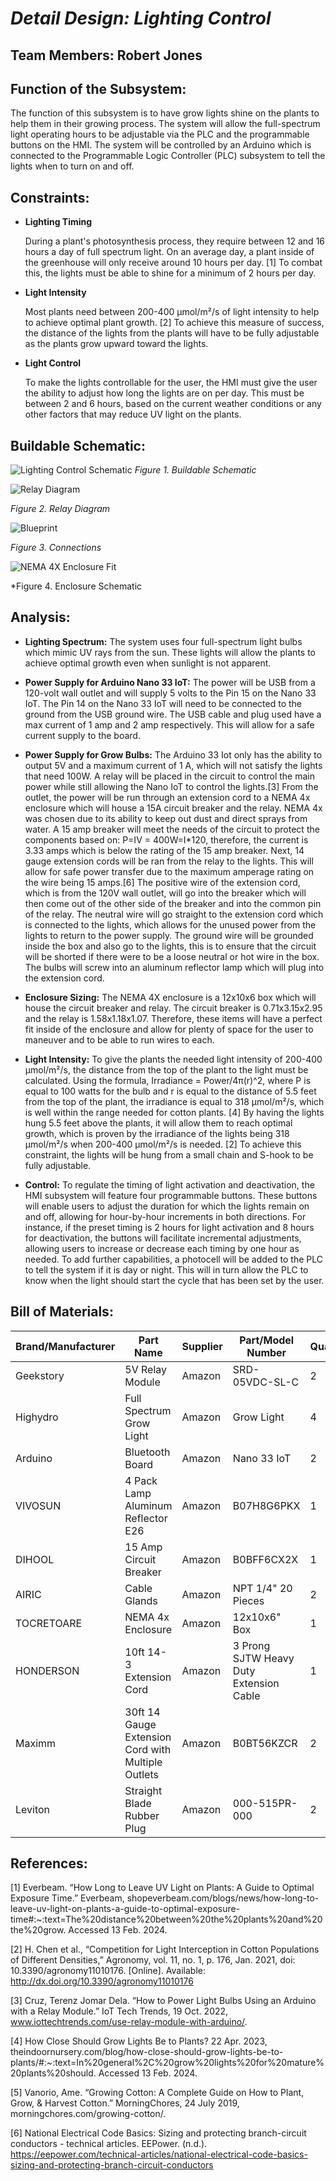 <a name="br1"></a> 

# *Detail Design: Lighting Control*
## **Team Members: Robert Jones**
## **Function of the Subsystem:**
The function of this subsystem is to have grow lights shine on the plants to help them in their growing process. The system will allow the full-spectrum light operating hours to be adjustable via the PLC and the programmable buttons on the HMI. The system will be controlled by an Arduino which is connected to the Programmable Logic Controller (PLC) subsystem to tell the lights when to turn on and off. 
## **Constraints:**
- **Lighting Timing**

	During a plant's photosynthesis process, they require between 12 and 16 hours a day of full spectrum light. On an average day, a plant inside of the greenhouse will only receive around 10 hours per day. [1] To combat this, the lights must be able to shine for a minimum of 2 hours per day.
- **Light Intensity**

	Most plants need between 200-400 µmol/m²/s of light intensity to help to achieve optimal plant growth. [2] To achieve this measure of success, the distance of the lights from the plants will have to be fully adjustable as the plants grow upward toward the lights.
- **Light Control**

	To make the lights controllable for the user, the HMI must give the user the ability to adjust how long the lights are on per day. This must be between 2 and 6 hours, based on the current weather conditions or any other factors that may reduce UV light on the plants.  
	

## **Buildable Schematic:**
![Lighting Control Schematic](https://github.com/RealityHertz/Greenhouse-Project/blob/main/Documentation/Images/CADLightingSubsystem.jpg)
*Figure 1. Buildable Schematic*

![Relay Diagram](https://github.com/RealityHertz/Greenhouse-Project/blob/main/Documentation/Images/RelayDiagram.png)

*Figure 2. Relay Diagram*

![Blueprint](https://github.com/RealityHertz/Greenhouse-Project/blob/main/Documentation/Images/image.png?raw=true)

*Figure 3. Connections*

![NEMA 4X Enclosure Fit](https://github.com/RealityHertz/Greenhouse-Project/blob/main/Documentation/Images/Screenshot%202024-03-08%20123324.jpg)

*Figure 4. Enclosure Schematic
## **Analysis:**
- **Lighting Spectrum:**
	The system uses four full-spectrum light bulbs which mimic UV rays from the sun. These lights will allow the plants to achieve optimal growth even when sunlight is not apparent.

- **Power Supply for Arduino Nano 33 IoT:**
	The power will be USB from a 120-volt wall outlet and will supply 5 volts to the Pin 15 on the Nano 33 IoT. The Pin 14 on the Nano 33 IoT will need to be connected to the ground from the USB ground wire. The USB cable and plug used have a max current of 1 amp and 2 amp respectively. This will allow for a safe current supply to the board.

- **Power Supply for Grow Bulbs:**
	The Arduino 33 Iot only has the ability to output 5V and a maximum current of 1 A, which will not satisfy the lights that need 100W. A relay will be placed in the circuit to control the main power while still allowing the Nano IoT to control the lights.[3] From the outlet, the power will be run through an extension cord to a NEMA 4x enclosure which will house a 15A circuit breaker and the relay. NEMA 4x was chosen due to its ability to keep out dust and direct sprays from water. A 15 amp breaker will meet the needs of the circuit to protect the components based on: P=IV = 400W=I*120, therefore, the current is 3.33 amps which is below the rating of the 15 amp breaker. Next, 14 gauge extension cords will be ran from the relay to the lights. This will allow for safe power transfer due to the maximum amperage rating on the wire being 15 amps.[6] The positive wire of the extension cord, which is from the 120V wall outlet, will go into the breaker which will then come out of the other side of the breaker and into the common pin of the relay. The neutral wire will go straight to the extension cord which is connected to the lights, which allows for the unused power from the lights to return to the power supply. The ground wire will be grounded inside the box and also go to the lights, this is to ensure that the circuit will be shorted if there were to be a loose neutral or hot wire in the box. The bulbs will screw into an aluminum reflector lamp which will plug into the extension cord.

- **Enclosure Sizing:**
  	The NEMA 4X enclosure is a 12x10x6 box which will house the circuit breaker and relay. The circuit breaker is 0.71x3.15x2.95 and the relay is 1.58x1.18x1.07. Therefore, these items will have a perfect fit inside of the enclosure and allow for plenty of space for the user to maneuver and to be able to run wires to each.

- **Light Intensity:**
  	To give the plants the needed light intensity of 200-400 µmol/m²/s, the distance from the top of the plant to the light must be calculated. Using the formula, Irradiance = Power/4π(r)^2, where P is equal to 100 watts for the bulb and r is equal to the distance of 5.5 feet from the top of the plant, the irradiance is equal to 318 µmol/m²/s, which is well within the range needed for cotton plants. [4] By having the lights hung 5.5 feet above the plants, it will allow them to reach optimal growth, which is proven by the irradiance of the lights being 318 µmol/m²/s when 200-400 µmol/m²/s is needed. [2] To achieve this constraint, the lights will be hung from a small chain and S-hook to be fully adjustable.
  
- **Control:**
  	To regulate the timing of light activation and deactivation, the HMI subsystem will feature four programmable buttons. These buttons will enable users to adjust the duration for which the lights remain on and off, allowing for hour-by-hour increments in both directions. For instance, if the preset timing is 2 hours for light activation and 8 hours for deactivation, the buttons will facilitate incremental adjustments, allowing users to increase or decrease each timing by one hour as needed. To add further capabilities, a photocell will be added to the PLC to tell the system if it is day or night. This will in turn allow the PLC to know when the light should start the cycle that has been set by the user.
  
## **Bill of Materials:**
|Brand/Manufacturer|Part Name|Supplier|Part/Model Number|Quantity|Individual Price|Total|
|----|-----------|-----------|------------|--------|----------------|-----|
|Geekstory|5V Relay Module|Amazon|SRD-05VDC-SL-C|2|$11.99|$23.98|
|Highydro|Full Spectrum Grow Light|Amazon|Grow Light|4|$20.99|$83.96|
|Arduino|Bluetooth Board|Amazon|Nano 33 IoT|2|$29.99|$59.98|
|VIVOSUN|4 Pack Lamp Aluminum Reflector E26|Amazon|B07H8G6PKX|1|$29.69|$29.69|
|DIHOOL|15 Amp Circuit Breaker|Amazon|B0BFF6CX2X|1|$12.78|$25.56|
|AIRIC|Cable Glands|Amazon|NPT 1/4" 20 Pieces|2|$13.99|$27.98|
|TOCRETOARE|NEMA 4x Enclosure|Amazon|12x10x6" Box|1|$49.99|$49.99|
|HONDERSON|10ft 14-3 Extension Cord|Amazon|3 Prong SJTW Heavy Duty Extension Cable|1|$12.19|$12.99|
|Maximm|30ft 14 Gauge Extension Cord with Multiple Outlets|Amazon|B0BT56KZCR|2|$32.99|$65.98|
|Leviton|Straight Blade Rubber Plug|Amazon|000-515PR-000|2|$7.25|$14.50|

## **References:**

[1]
Everbeam. “How Long to Leave UV Light on Plants: A Guide to Optimal Exposure Time.” Everbeam, shopeverbeam.com/blogs/news/how-long-to-leave-uv-light-on-plants-a-guide-to-optimal-exposure-time#:~:text=The%20distance%20between%20the%20plants%20and%20the%20grow. Accessed 13 Feb. 2024.


[2]
H. Chen et al., “Competition for Light Interception in Cotton Populations of Different Densities,” Agronomy, vol. 11, no. 1, p. 176, Jan. 2021, doi: 10.3390/agronomy11010176. [Online]. Available: http://dx.doi.org/10.3390/agronomy11010176
‌

[3]
Cruz, Terenz Jomar Dela. “How to Power Light Bulbs Using an Arduino with a Relay Module.” IoT Tech Trends, 19 Oct. 2022, www.iottechtrends.com/use-relay-module-with-arduino/.

[4]
How Close Should Grow Lights Be to Plants? 22 Apr. 2023, theindoornursery.com/blog/how-close-should-grow-lights-be-to-plants/#:~:text=In%20general%2C%20grow%20lights%20for%20mature%20plants%20should. Accessed 13 Feb. 2024.

[5]
Vanorio, Ame. “Growing Cotton: A Complete Guide on How to Plant, Grow, & Harvest Cotton.” MorningChores, 24 July 2019, morningchores.com/growing-cotton/.

[6]
National Electrical Code Basics: Sizing and protecting branch-circuit conductors - technical articles. EEPower. (n.d.). https://eepower.com/technical-articles/national-electrical-code-basics-sizing-and-protecting-branch-circuit-conductors 
